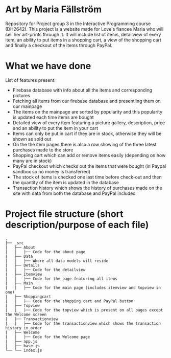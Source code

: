 # Art by Maria Fällström
Repository for Project group 3 in the Interactive Programming course (DH2642). This project is a website made for Love's fiancee Maria who will sell her art-prints through it. It will include list of items, detailview of every item, an ability to put items in a shopping cart, a view of the shopping cart and finally a checkout of the items through PayPal.

# What we have done
List of features present:
* Firebase database with info about all the items and corresponding pictures
* Fetching all items from our firebase database and presentiing them on our mainpage
* The items on the mainpage are sorted by popularity and this popularity is updated each time items are bought
* Detailed view of every item featuring a picture gallery, description, price and an ability to put the item in your cart
* Items can only be put in cart if they are in stock, otherwise they will be shown as sold out
* On the the item pages there is also a row showing of the three latest purchases made to the store
* Shopping cart which can add or remove items easily (depending on how many are in stock)
* PayPal checkout which checks out the items that were bought (in Paypal sandbox so no money is transferred)
* The stock of items is checked one last time before check-out and then the quantity of the item is updated in the database
* Transaction history which shows the history of purchases made on the site with data from both the database and PayPal included


# Project file structure (short description/purpose of each file)
    .
    ├── _src
    |   ├── About
    |   |   ├── Code for the about page
    |   ├── Data
    |   |   ├── Where all data models will reside
    |   ├── Details
    |   |   ├── Code for the detailview
    |   ├── Itemview
    |   |   ├── Code for the page featuring all items
    |   ├── Main
    |   |   ├── Code for the main page (includes itemview and topview in one)
    |   ├── Shoppingcart
    |   |   ├── Code for the shopping cart and PayPal button
    |   ├── Topview
    |   |   ├── Code for the topview which is present on all pages except the Welcome screen
    |   ├── Transactionview
    |   |   ├── Code for the transactionview which shows the transaction history in order
    |   ├── Welcome
    |   |   ├── Code for the Welcome page
    |   ├── app.js
    |   ├── base.js
    └── └── index.js
